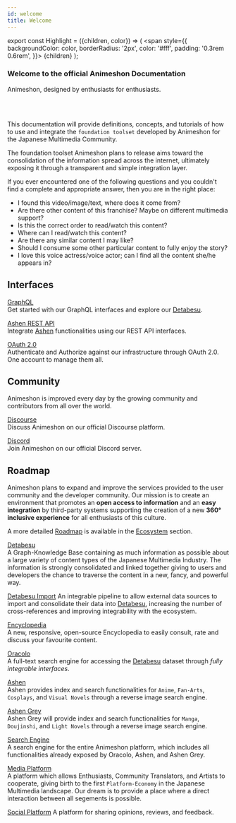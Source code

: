 ```yaml
---
id: welcome
title: Welcome
---
```


export const Highlight = ({children, color}) => (
  <span
    style={{
      backgroundColor: color,
      borderRadius: '2px',
      color: '#fff',
      padding: '0.3rem 0.6rem',
    }}>
    {children}
  </span>
);

### Welcome to the official Animeshon Documentation
<Highlight color="#f42555">Animeshon, designed by enthusiasts for enthusiasts.</Highlight>

<br />
<br />

This documentation will provide definitions, concepts, and tutorials of how to use and integrate the `foundation toolset` developed by Animeshon for the Japanese Multimedia Community.

<!-- The Japanese Multimedia Culture is characterized by a deep link between contents and multimedia support, but the consumption and reference of the related information are not as easy as it should be to fully enjoy what this industry can offer us. Information, guides, reflections, and reviews are disseminated across the internet and enthusiast have often to spend hours to fully understand or consume the content they love. -->

The foundation toolset Animeshon plans to release aims toward the consolidation of the information spread across the internet, ultimately exposing it through a transparent and simple integration layer.  

If you ever encountered one of the following questions and you couldn't find a complete and appropriate answer, then you are in the right place:

* I found this video/image/text, where does it come from?
* Are there other content of this franchise? Maybe on different multimedia support?
* Is this the correct order to read/watch this content?
* Where can I read/watch this content?
* Are there any similar content I may like?
* Should I consume some other particular content to fully enjoy the story?
* I love this voice actress/voice actor; can I find all the content she/he appears in?


## Interfaces

[GraphQL](/docs/detabesu/graphql/quickstarts)   
Get started with our GraphQL interfaces and explore our [Detabesu](/docs/detabesu/introduction).

[Ashen REST API](/docs/ashen/reference/overview)  
Integrate [Ashen](/docs/ashen/introduction) functionalities using our REST API interfaces.

[OAuth 2.0](/docs/oauth2/introduction)  
Authenticate and Authorize against our infrastructure through OAuth 2.0. One account to manage them all.

## Community
Animeshon is improved every day by the growing community and contributors from all over the world.

[Discourse](https://discuss.animeshon.com/)  
Discuss Animeshon on our official Discourse platform.

[Discord](https://discord.com/invite/WvNsjtR)  
Join Animeshon on our official Discord server.

## Roadmap
Animeshon plans to expand and improve the services provided to the user community and the developer community. Our mission is to create an environment that promotes an **open access to information** and an **easy integration** by third-party systems supporting the creation of a new **360° inclusive experience** for all enthusiasts of this culture.

A more detailed [Roadmap](/docs/ecosystem/roadmap) is available in the [Ecosystem](/docs/ecosystem/introduction) section.

[Detabesu](/docs/detabesu/introduction)   
A Graph-Knowledge Base containing as much information as possible about a large variety of content types of the Japanese Multimedia Industry. The information is strongly consolidated and linked together giving to users and developers the chance to traverse the content in a new, fancy, and powerful way.

[Detabesu Import](/docs/detabesu/roadmap)
An integrable pipeline to allow external data sources to import and consolidate their data into [Detabesu](/docs/detabesu/introduction), increasing the number of cross-references and improving integrability with the ecosystem.

[Encyclopedia](/docs/encyclopedia/introduction)   
A new, responsive, open-source Encyclopedia to easily consult, rate and discuss your favourite content.

[Oracolo](/docs/oracolo/introduction)   
A full-text search engine for accessing the [Detabesu](/docs/detabesu/introduction) dataset through *fully integrable interfaces*.

[Ashen](/docs/ashen/roadmap)   
Ashen provides index and search functionalities for `Anime`, `Fan-Arts`, `Cosplays`, and `Visual Novels` through a reverse image search engine.

[Ashen Grey](/docs/ashen/roadmap)   
Ashen Grey will provide index and search functionalities for `Manga`, `Doujinshi`, and `Light Novels` through a reverse image search engine.

[Search Engine](/docs/search-engine/introduction)  
A search engine for the entire Animeshon platform, which includes all functionalities already exposed by Oracolo, Ashen, and Ashen Grey.

[Media Platform](/docs/media-platform/roadmap)   
A platform which allows Enthusiasts, Community Translators, and Artists to cooperate, giving birth to the first `Platform-Economy` in the Japanese Multimedia landscape. Our dream is to provide a place where a direct interaction between all segements is possible.

[Social Platform](/docs/social-platform/roadmap)
A platform for sharing opinions, reviews, and feedback.
